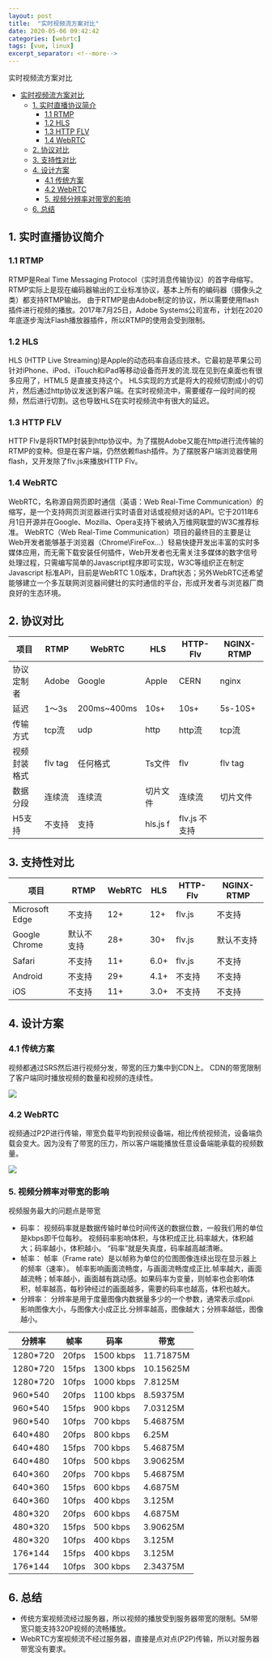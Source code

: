 ```yaml
---
layout: post
title:  "实时视频流方案对比"
date: 2020-05-06 09:42:42
categories: [webrtc]
tags: [vue, linux]
excerpt_separator: <!--more-->
---
```


实时视频流方案对比

<!--more-->

<!-- @import "[TOC]" {cmd="toc" depthFrom=1 depthTo=6 orderedList=false} -->

<!-- code_chunk_output -->

- [实时视频流方案对比](#实时视频流方案对比)
  - [1. 实时直播协议简介](#1-实时直播协议简介)
    - [1.1 RTMP](#11-rtmp)
    - [1.2 HLS](#12-hls)
    - [1.3 HTTP FLV](#13-http-flv)
    - [1.4 WebRTC](#14-webrtc)
  - [2. 协议对比](#2-协议对比)
  - [3. 支持性对比](#3-支持性对比)
  - [4. 设计方案](#4-设计方案)
    - [4.1 传统方案](#41-传统方案)
    - [4.2 WebRTC](#42-webrtc)
    - [5. 视频分辨率对带宽的影响](#5-视频分辨率对带宽的影响)
  - [6. 总结](#6-总结)

<!-- /code_chunk_output -->


## 1. 实时直播协议简介
### 1.1 RTMP
RTMP是Real Time Messaging Protocol（实时消息传输协议）的首字母缩写。RTMP实际上是现在编码器输出的工业标准协议，基本上所有的编码器（摄像头之类）都支持RTMP输出。
由于RTMP是由Adobe制定的协议，所以需要使用flash插件进行视频的播放。2017年7月25日，Adobe Systems公司宣布，计划在2020年底逐步淘汰Flash播放器插件，所以RTMP的使用会受到限制。

### 1.2 HLS
HLS (HTTP Live Streaming)是Apple的动态码率自适应技术。它最初是苹果公司针对iPhone、iPod、iTouch和iPad等移动设备而开发的流.现在见到在桌面也有很多应用了，HTML5 是直接支持这个。
HLS实现的方式是将大的视频切割成小的切片，然后通过http协议发送到客户端。在实时视频流中，需要缓存一段时间的视频，然后进行切割。这也导致HLS在实时视频流中有很大的延迟。

### 1.3 HTTP FLV
HTTP Flv是将RTMP封装到http协议中。为了摆脱Adobe又能在http进行流传输的RTMP的变种。但是在客户端，仍然依赖flash插件。为了摆脱客户端浏览器使用flash，又开发除了flv.js来播放HTTP Flv。

### 1.4 WebRTC
WebRTC，名称源自网页即时通信（英语：Web Real-Time Communication）的缩写，是一个支持网页浏览器进行实时语音对话或视频对话的API。它于2011年6月1日开源并在Google、Mozilla、Opera支持下被纳入万维网联盟的W3C推荐标准。
WebRTC（Web Real-Time Communication）项目的最终目的主要是让Web开发者能够基于浏览器（Chrome\FireFox...）轻易快捷开发出丰富的实时多媒体应用，而无需下载安装任何插件，Web开发者也无需关注多媒体的数字信号处理过程，只需编写简单的Javascript程序即可实现，W3C等组织正在制定Javascript 标准API，目前是WebRTC 1.0版本，Draft状态；另外WebRTC还希望能够建立一个多互联网浏览器间健壮的实时通信的平台，形成开发者与浏览器厂商良好的生态环境。

## 2. 协议对比

| 项目         | RTMP    | WebRTC      | HLS      | HTTP-Flv | NGINX-RTMP |
|------------|---------|-------------|----------|----------|------------|
| 协议定制者   | Adobe   | Google      | Apple    | CERN     | nginx      |
| 延迟         | 1～3s    | 200ms~400ms | 10s+     | 10s+     | 5s-10S+    |
| 传输方式     | tcp流   | udp         | http     | http流   | tcp流      |
| 视频封装格式 | flv tag | 任何格式    | Ts文件   | flv      | flv tag    |
| 数据分段     | 连续流  | 连续流      | 切片文件 | 连续流   | 切片文件   |
|H5支持	|不支持	|支持	|hls.js	f|flv.js	不支持|

## 3. 支持性对比
| 项目           | RTMP       | WebRTC | HLS  | HTTP-Flv | NGINX-RTMP |
|----------------|------------|--------|------|----------|------------|
| Microsoft Edge | 不支持     | 12+    | 12+  | flv.js   | 不支持     |
| Google Chrome  | 默认不支持 | 28+    | 30+  | flv.js   | 默认不支持 |
| Safari         | 不支持     | 11+    | 6.0+ | flv.js   | 不支持     |
| Android        | 不支持     | 29+    | 4.1+ | 不支持   | 不支持     |
| iOS            | 不支持     | 11+    | 3.0+ | 不支持   | 不支持     |

## 4. 设计方案
### 4.1 传统方案
视频都通过SRS然后进行视频分发，带宽的压力集中到CDN上。
CDN的带宽限制了客户端同时播放视频的数量和视频的连续性。

![](/images/架构设计-RTMP.jpg)

### 4.2 WebRTC
视频通过P2P进行传输，带宽负载平均到视频设备端，相比传统视频流，设备端负载会变大。因为没有了带宽的压力，所以客户端能播放任意设备端能承载的视频数量。

![](/images/架构设计-webrtc.jpg)

### 5. 视频分辨率对带宽的影响
视频服务最大的问题点是带宽

* 码率：
视频码率就是数据传输时单位时间传送的数据位数，一般我们用的单位是kbps即千位每秒。
视频码率影响体积，与体积成正比.码率越大，体积越大；码率越小，体积越小。 “码率”就是失真度，码率越高越清晰。
* 帧率：
帧率（Frame rate）是以帧称为单位的位图图像连续出现在显示器上的频率（速率）。
帧率影响画面流畅度，与画面流畅度成正比.帧率越大，画面越流畅；帧率越小，画面越有跳动感。如果码率为变量，则帧率也会影响体积，帧率越高，每秒钟经过的画面越多，需要的码率也越高，体积也越大。
* 分辨率：
分辨率是用于度量图像内数据量多少的一个参数，通常表示成ppi.
影响图像大小，与图像大小成正比.分辨率越高，图像越大；分辨率越低，图像越小。

| 分辨率   | 帧率  | 码率      | 带宽      |
|----------|-------|-----------|-----------|
| 1280*720 | 20fps | 1500 kbps | 11.71875M |
| 1280*720 | 15fps | 1300 kbps | 10.15625M |
| 1280*720 | 10fps | 1000 kbps | 7.8125M   |
| 960*540  | 20fps | 1100 kbps | 8.59375M  |
| 960*540  | 15fps | 900 kbps  | 7.03125M  |
| 960*540  | 10fps | 700 kbps  | 5.46875M  |
| 640*480  | 20fps | 800 kbps  | 6.25M     |
| 640*480  | 15fps | 700 kbps  | 5.46875M  |
| 640*480  | 10fps | 500 kbps  | 3.90625M  |
| 640*360  | 20fps | 700 kbps  | 5.46875M  |
| 640*360  | 15fps | 600 kbps  | 4.6875M   |
| 640*360  | 10fps | 400 kbps  | 3.125M    |
| 480*320  | 20fps | 600 kbps  | 4.6875M   |
| 480*320  | 15fps | 500 kbps  | 3.90625M  |
| 480*320  | 10fps | 400 kbps  | 3.125M    |
| 176*144  | 15fps | 400 kbps  | 3.125M    |
| 176*144  | 10fps | 300 kbps  | 2.34375M  |

## 6. 总结

* 传统方案视频流经过服务器，所以视频的播放受到服务器带宽的限制。5M带宽只能支持320P视频的流畅播放。
* WebRTC方案视频流不经过服务器，直接是点对点(P2P)传输，所以对服务器带宽没有要求。